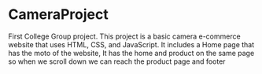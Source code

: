 # CameraProject
First College Group project.
This project is a basic camera e-commerce website that uses HTML, CSS, and JavaScript. 
It includes a Home page that has the moto of the website, It has the home and product on the same page so when we scroll down we can reach the product page and footer 
